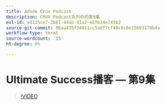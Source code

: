 ```yaml
---
title: Adode Crux Podcast
description: CRUX Podcast系列中的第9集
exl-id: a4125ce7-3b61-44ab-91a2-e8fb34e745b2
source-git-commit: 06aa435f34911cc5adf7cf40c8c8e15693178bda
workflow-type: tm+mt
source-wordcount: '15'
ht-degree: 0%

---
```


# Ultimate Success播客 — 第9集

>[!VIDEO](https://video.tv.adobe.com/v/3429770?quality=12learn=on)
